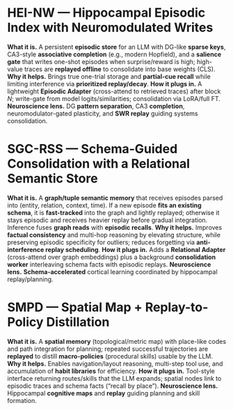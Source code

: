 # HEI-NW — Hippocampal Episodic Index with Neuromodulated Writes

**What it is.** A persistent **episodic store** for an LLM with DG-like **sparse keys**, CA3-style **associative completion** (e.g., modern Hopfield), and a **salience gate** that writes one-shot episodes when surprise/reward is high; high-value traces are **replayed offline** to consolidate into base weights (CLS).&#x20;
**Why it helps.** Brings true one-trial storage and **partial-cue recall** while limiting interference via **prioritized replay/decay**.&#x20;
**How it plugs in.** A lightweight **Episodic Adapter** (cross-attend to retrieved traces) after block *N*; write-gate from model logits/similarities; consolidation via LoRA/full FT.&#x20;
**Neuroscience lens.** DG **pattern separation**, CA3 **completion**, neuromodulator-gated plasticity, and **SWR replay** guiding systems consolidation.&#x20;

# SGC-RSS — Schema-Guided Consolidation with a Relational Semantic Store

**What it is.** A **graph/tuple semantic memory** that receives episodes parsed into (entity, relation, context, time). If a new episode **fits an existing schema**, it is **fast-tracked** into the graph and lightly replayed; otherwise it stays episodic and receives heavier replay before gradual integration. Inference fuses **graph reads** with **episodic recalls**.&#x20;
**Why it helps.** Improves **factual consistency** and multi-hop reasoning by elevating structure, while preserving episodic specificity for outliers; reduces forgetting via **anti-interference replay scheduling**.&#x20;
**How it plugs in.** Adds a **Relational Adapter** (cross-attend over graph embeddings) plus a background **consolidation worker** interleaving schema facts with episodic replays.&#x20;
**Neuroscience lens.** **Schema-accelerated** cortical learning coordinated by hippocampal replay/planning.&#x20;

# SMPD — Spatial Map + Replay-to-Policy Distillation

**What it is.** A **spatial memory** (topological/metric map) with place-like codes and path integration for planning; repeated successful trajectories are **replayed** to distill **macro-policies** (procedural skills) usable by the LLM.&#x20;
**Why it helps.** Enables navigation/layout reasoning, multi-step tool use, and accumulation of **habit libraries** for efficiency.&#x20;
**How it plugs in.** Tool-style interface returning routes/skills that the LLM expands; spatial nodes link to episodic traces and schema facts (“recall by place”).&#x20;
**Neuroscience lens.** Hippocampal **cognitive maps** and **replay** guiding planning and skill formation.&#x20;
